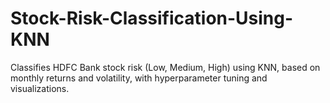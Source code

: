 # Stock-Risk-Classification-Using-KNN
Classifies HDFC Bank stock risk (Low, Medium, High) using KNN, based on monthly returns and volatility, with hyperparameter tuning and visualizations.
